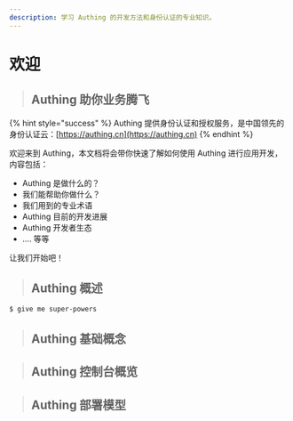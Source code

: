 ```yaml
---
description: 学习 Authing 的开发方法和身份认证的专业知识。
---
```


# 欢迎

> ## Authing 助你业务腾飞

{% hint style="success" %}
 Authing 提供身份认证和授权服务，是中国领先的身份认证云：[https://authing.cn](https://authing.cn)
{% endhint %}

欢迎来到 Authing，本文档将会带你快速了解如何使用 Authing 进行应用开发，内容包括：

* Authing 是做什么的？
* 我们能帮助你做什么？
* 我们用到的专业术语
* Authing 目前的开发进展
* Authing 开发者生态
* .... 等等

让我们开始吧！

> ## Authing 概述

```
$ give me super-powers
```

> ## Authing 基础概念



> ## Authing 控制台概览



> ## Authing 部署模型



